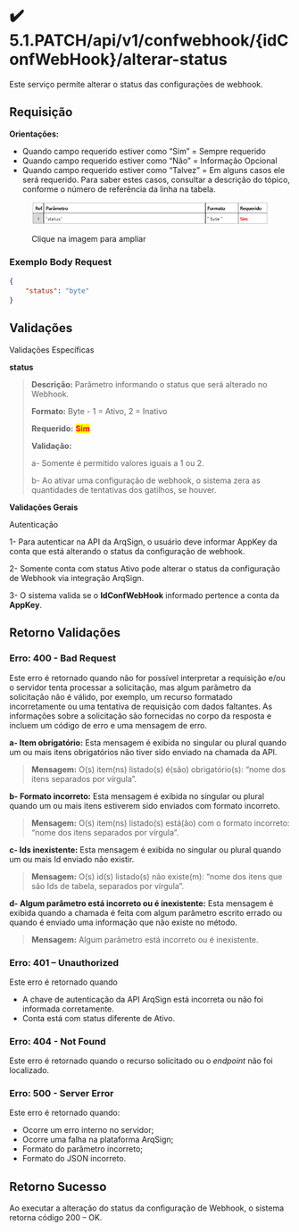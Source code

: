 # ✔️ 5.1.PATCH/api/v1/confwebhook/{idConfWebHook}/alterar-status

Este serviço permite alterar o status das configurações de webhook.

## Requisição

&#x20;**Orientações:**

* Quando campo requerido estiver como “Sim” = Sempre requerido
* Quando campo requerido estiver como “Não” = Informação Opcional
* Quando campo requerido estiver como “Talvez” = Em alguns casos ele será requerido. Para saber estes casos, consultar a descrição do tópico, conforme o número de referência da linha na tabela.

<figure><img src="../../../../../.gitbook/assets/image (1) (1).png" alt=""><figcaption><p>Clique na imagem para ampliar</p></figcaption></figure>

### Exemplo Body Request

```json
{
    "status": "byte"
}
```

## Validações

Validações Específicas

**status**

> **Descrição:** Parâmetro informando o status que será alterado no Webhook.
>
> **Formato:** Byte - 1 = Ativo, 2 = Inativo
>
> **Requerido:** <mark style="color:red;">**Sim**</mark>
>
> **Validação:**
>
> a- Somente é permitido valores iguais a 1 ou 2.
>
> b- Ao ativar uma configuração de webhook, o sistema zera as quantidades de tentativas dos gatilhos, se houver.

**Validações Gerais**

Autenticação

1- Para autenticar na API da ArqSign, o usuário deve informar AppKey da conta que está alterando o status da configuração de webhook.

2- Somente conta com status Ativo pode alterar o status da configuração de Webhook via integração ArqSign.

3- O sistema valida se o **IdConfWebHook** informado pertence a conta da **AppKey**.

## Retorno Validações

### Erro: 400 - Bad Request

Este erro é retornado quando não for possível interpretar a requisição e/ou o servidor tenta processar a solicitação, mas algum parâmetro da solicitação não é válido, por exemplo, um recurso formatado incorretamente ou uma tentativa de requisição com dados faltantes. As informações sobre a solicitação são fornecidas no corpo da resposta e incluem um código de erro e uma mensagem de erro.

**a- Item obrigatório:** Esta mensagem é exibida no singular ou plural quando um ou mais itens obrigatórios não tiver sido enviado na chamada da API.

> **Mensagem:** O(s) item(ns) listado(s) é(são) obrigatório(s): “nome dos itens separados por vírgula”.

**b- Formato incorreto:** Esta mensagem é exibida no singular ou plural quando um ou mais itens estiverem sido enviados com formato incorreto.

> **Mensagem:** O(s) item(ns) listado(s) está(ão) com o formato incorreto: “nome dos itens separados por vírgula”.

**c- Ids inexistente:** Esta mensagem é exibida no singular ou plural quando um ou mais Id enviado não existir.

> **Mensagem:** O(s) id(s) listado(s) não existe(m): “nome dos itens que são Ids de tabela, separados por vírgula”.

**d- Algum parâmetro está incorreto ou é inexistente:** Esta mensagem é exibida quando a chamada é feita com algum parâmetro escrito errado ou quando é enviado uma informação que não existe no método.

> **Mensagem:** Algum parâmetro está incorreto ou é inexistente.

### Erro: 401 – Unauthorized

Este erro é retornado quando

* A chave de autenticação da API ArqSign está incorreta ou não foi informada corretamente.
* Conta está com status diferente de Ativo.

### Erro: 404 - Not Found

Este erro é retornado quando o recurso solicitado ou o _endpoint_ não foi localizado.

### Erro: 500 - Server Error

Este erro é retornado quando:

* Ocorre um erro interno no servidor;
* Ocorre uma falha na plataforma ArqSign;
* Formato do parâmetro incorreto;
* Formato do JSON incorreto.

## Retorno Sucesso

&#x20;Ao executar a alteração do status da configuração de Webhook, o sistema retorna código 200 – OK.

&#x20;
